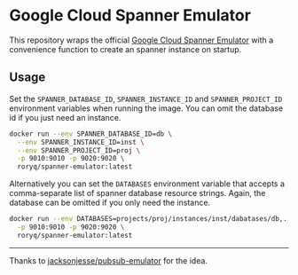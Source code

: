 # Google Cloud Spanner Emulator

This repository wraps the official 
[Google Cloud Spanner Emulator](https://github.com/GoogleCloudPlatform/cloud-spanner-emulator)
with a convenience function to create an spanner instance on startup.

## Usage

Set the `SPANNER_DATABASE_ID`, `SPANNER_INSTANCE_ID` and `SPANNER_PROJECT_ID` environment variables when running the image.
You can omit the database id if you just need an instance.
```sh
docker run --env SPANNER_DATABASE_ID=db \
  --env SPANNER_INSTANCE_ID=inst \
  --env SPANNER_PROJECT_ID=proj \
  -p 9010:9010 -p 9020:9020 \
  roryq/spanner-emulator:latest
```

Alternatively you can set the `DATABASES` environment variable that accepts a comma-separate list of spanner database resource strings.
Again, the database can be omitted if you only need the instance.

```sh
docker run --env DATABASES=projects/proj/instances/inst/dabatases/db,... \
  -p 9010:9010 -p 9020:9020 \
  roryq/spanner-emulator:latest
```

---
Thanks to [jacksonjesse/pubsub-emulator](https://github.com/jacksonjesse/pubsub-emulator) for the idea.
